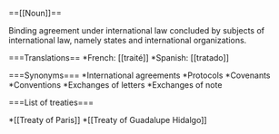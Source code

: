 ==[[Noun]]==

Binding agreement under international law concluded by subjects of international law, namely states and international organizations.

===Translations==
*French: [[traité]]
*Spanish: [[tratado]]

===Synonyms===
*International agreements
*Protocols
*Covenants
*Conventions
*Exchanges of letters
*Exchanges of note

===List of treaties===

*[[Treaty of Paris]]
*[[Treaty of Guadalupe Hidalgo]]
